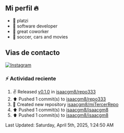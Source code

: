 ## Mi perfil 🔥


- 🔭 platzi
- 🌱 software developer
- 👯 great coworker
- 💬 soccer, cars and movies

## Vias de contacto

[![Instagram](https://img.shields.io/badge/@isaacgm__-%23E4405F?style=for-the-badge&logo=instagram&logoColor=white)](https://www.instagram.com/isaacgm__/)

### :zap: Actividad reciente 
<!--RECENT_ACTIVITY:start-->
1. ✌️ Released [v0.1.0](https://github.com/isaacgm8/repo333/releases/tag/v0.1.0) in [isaacgm8/repo333](https://github.com/isaacgm8/repo333)<br>
2. ⬆️ Pushed 1 commit(s) to [isaacgm8/repo333](https://github.com/isaacgm8/repo333)<br>
3. 📔 Created new repository [isaacgm8/miTercerRepo](https://github.com/isaacgm8/miTercerRepo)<br>
4. ⬆️ Pushed 1 commit(s) to [isaacgm8/isaacgm8](https://github.com/isaacgm8/isaacgm8)<br>
5. ⬆️ Pushed 1 commit(s) to [isaacgm8/isaacgm8](https://github.com/isaacgm8/isaacgm8)<br>
<!--RECENT_ACTIVITY:end-->
<!--RECENT_ACTIVITY:last_update-->
Last Updated: Saturday, April 5th, 2025, 1:24:50 AM
<!--RECENT_ACTIVITY:last_update_end-->

